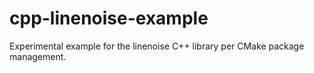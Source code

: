 # cpp-linenoise-example
Experimental example for the linenoise C++ library per CMake package management.
